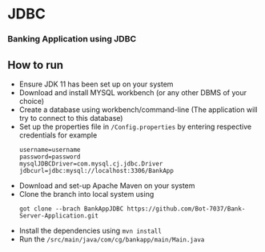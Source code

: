# JDBC
### Banking Application using JDBC

## How to run
- Ensure JDK 11 has been set up on your system
- Download and install MYSQL workbench (or any other DBMS of your choice)
- Create a database using workbench/command-line (The application will try to connect to this database)
- Set up the properties file in `/Config.properties` by entering respective credentials for example
  ```properties
  username=username
  password=password
  mysqlJDBCDriver=com.mysql.cj.jdbc.Driver
  jdbcurl=jdbc:mysql://localhost:3306/BankApp
  ```
- Download and set-up Apache Maven on your system
- Clone the branch into local system using
  ```
  got clone --brach BankAppJDBC https://github.com/Bot-7037/Bank-Server-Application.git
  ```
- Install the dependencies using `mvn install`
- Run the `/src/main/java/com/cg/bankapp/main/Main.java`

